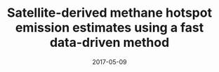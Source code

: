 ---
title: "<b>Satellite-derived methane hotspot emission estimates using a fast data-driven method</b>"
collection: publications
permalink: /publication/2017-05-09-Buchwitz
date: 2017-05-09
year: 2017
venue: 'Atmospheric Chemistry and Physics'
paperurl: 'https://doi.org/doi:10.5194/acp-17-5751-2017'
citation: '<b>31</b> - Buchwitz M., Schneising O., Reuter M., Heymann J., Krautwurst S. et al., <b>Satellite-derived methane hotspot emission estimates using a fast data-driven method</b>, Atmospheric Chemistry and Physics, 17, 5751-5774, 2017. <a href="https://doi.org/doi:10.5194/acp-17-5751-2017">doi:10.5194/acp-17-5751-2017</a> (cited 27 times)

'
---